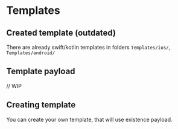 # Templates

## Created template (outdated)

There are already swift/kotlin templates in folders `Templates/ios/`, `Templates/android/`

## Template payload

// WIP

## Creating template

You can create your own template, that will use existence payload.

